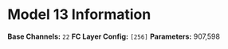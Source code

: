 # Model 13 Information

**Base Channels:** `22`
**FC Layer Config:** `[256]`
**Parameters:** 907,598
